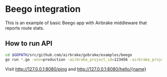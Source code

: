 # Beego integration

This is an example of basic Beego app with Airbrake middleware that reports route stats.

## How to run API

```bash
cd $GOPATH/src/github.com/airbrake/gobrake/examples/beego
go run *.go -env=production -airbrake_project_id=123456 -airbrake_project_key=FIXME
```

Visit http://127.0.0.1:8080/ping and http://127.0.0.1:8080/hello/{name}
